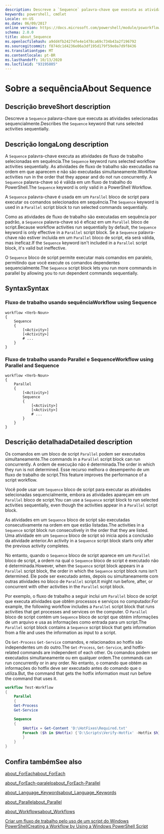 ```yaml
---
description: Descreve a `Sequence` palavra-chave que executa as atividades selecionadas sequencialmente.
keywords: powershell, cmdlet
Locale: en-US
ms.date: 06/09/2017
online version: https://docs.microsoft.com/powershell/module/psworkflow/about/about_sequence?view=powershell-5.1&WT.mc_id=ps-gethelp
schema: 2.0.0
title: about_Sequence
ms.openlocfilehash: a9dd4fb24274fe4e1478ca69c734b43a2f196792
ms.sourcegitcommit: f874dc1d4236e06a3df195d179f59e0a7d9f8436
ms.translationtype: MT
ms.contentlocale: pt-BR
ms.lasthandoff: 10/13/2020
ms.locfileid: "93195805"
---
```

# <a name="about-sequence"></a><span data-ttu-id="bf8dc-104">Sobre a sequência</span><span class="sxs-lookup"><span data-stu-id="bf8dc-104">About Sequence</span></span>

## <a name="short-description"></a><span data-ttu-id="bf8dc-105">Descrição breve</span><span class="sxs-lookup"><span data-stu-id="bf8dc-105">Short description</span></span>

<span data-ttu-id="bf8dc-106">Descreve a `Sequence` palavra-chave que executa as atividades selecionadas sequencialmente.</span><span class="sxs-lookup"><span data-stu-id="bf8dc-106">Describes the `Sequence` keyword that runs selected activities sequentially.</span></span>

## <a name="long-description"></a><span data-ttu-id="bf8dc-107">Descrição longa</span><span class="sxs-lookup"><span data-stu-id="bf8dc-107">Long description</span></span>

<span data-ttu-id="bf8dc-108">A `Sequence` palavra-chave executa as atividades de fluxo de trabalho selecionadas em sequência.</span><span class="sxs-lookup"><span data-stu-id="bf8dc-108">The `Sequence` keyword runs selected workflow activities sequentially.</span></span> <span data-ttu-id="bf8dc-109">As atividades de fluxo de trabalho são executadas na ordem em que aparecem e não são executadas simultaneamente.</span><span class="sxs-lookup"><span data-stu-id="bf8dc-109">Workflow activities run in the order that they appear and do not run concurrently.</span></span> <span data-ttu-id="bf8dc-110">A `Sequence` palavra-chave só é válida em um fluxo de trabalho do PowerShell.</span><span class="sxs-lookup"><span data-stu-id="bf8dc-110">The `Sequence` keyword is only valid in a PowerShell Workflow.</span></span>

<span data-ttu-id="bf8dc-111">A `Sequence` palavra-chave é usada em um `Parallel` bloco de script para executar os comandos selecionados em sequência.</span><span class="sxs-lookup"><span data-stu-id="bf8dc-111">The `Sequence` keyword is used in a `Parallel` script block to run selected commands sequentially.</span></span>

<span data-ttu-id="bf8dc-112">Como as atividades de fluxo de trabalho são executadas em sequência por padrão, a `Sequence` palavra-chave só é eficaz em um `Parallel` bloco de script.</span><span class="sxs-lookup"><span data-stu-id="bf8dc-112">Because workflow activities run sequentially by default, the `Sequence` keyword is only effective in a `Parallel` script block.</span></span> <span data-ttu-id="bf8dc-113">Se a `Sequence` palavra-chave não estiver incluída em um `Parallel` bloco de script, ela será válida, mas ineficaz.</span><span class="sxs-lookup"><span data-stu-id="bf8dc-113">If the `Sequence` keyword isn't included in a `Parallel` script block, it's valid but ineffective.</span></span>

<span data-ttu-id="bf8dc-114">O `Sequence` bloco de script permite executar mais comandos em paralelo, permitindo que você execute os comandos dependentes sequencialmente.</span><span class="sxs-lookup"><span data-stu-id="bf8dc-114">The `Sequence` script block lets you run more commands in parallel by allowing you to run dependent commands sequentially.</span></span>

## <a name="syntax"></a><span data-ttu-id="bf8dc-115">Syntax</span><span class="sxs-lookup"><span data-stu-id="bf8dc-115">Syntax</span></span>

### <a name="workflow-using-sequence"></a><span data-ttu-id="bf8dc-116">Fluxo de trabalho usando sequência</span><span class="sxs-lookup"><span data-stu-id="bf8dc-116">Workflow using Sequence</span></span>

```
workflow <Verb-Noun>
{
    Sequence
    {
        [<Activity>]
        [<Activity>]
        # ...
    }
}
```

### <a name="workflow-using-parallel-and-sequence"></a><span data-ttu-id="bf8dc-117">Fluxo de trabalho usando Parallel e Sequence</span><span class="sxs-lookup"><span data-stu-id="bf8dc-117">Workflow using Parallel and Sequence</span></span>

```
workflow <Verb-Noun>
{
    Parallel
    {
        [<Activity>]
        Sequence
        {
            [<Activity>]
            [<Activity>]
            # ...
        }
    }
}
```

## <a name="detailed-description"></a><span data-ttu-id="bf8dc-118">Descrição detalhada</span><span class="sxs-lookup"><span data-stu-id="bf8dc-118">Detailed description</span></span>

<span data-ttu-id="bf8dc-119">Os comandos em um bloco de script `Parallel` podem ser executados simultaneamente.</span><span class="sxs-lookup"><span data-stu-id="bf8dc-119">The commands in a `Parallel` script block can run concurrently.</span></span> <span data-ttu-id="bf8dc-120">A ordem de execução não é determinada.</span><span class="sxs-lookup"><span data-stu-id="bf8dc-120">The order in which they run is not determined.</span></span> <span data-ttu-id="bf8dc-121">Esse recurso melhora o desempenho de um fluxo de trabalho de script.</span><span class="sxs-lookup"><span data-stu-id="bf8dc-121">This feature improves the performance of a script workflow.</span></span>

<span data-ttu-id="bf8dc-122">Você pode usar um `Sequence` bloco de script para executar as atividades selecionadas sequencialmente, embora as atividades apareçam em um `Parallel` bloco de script.</span><span class="sxs-lookup"><span data-stu-id="bf8dc-122">You can use a `Sequence` script block to run selected activities sequentially, even though the activities appear in a `Parallel` script block.</span></span>

<span data-ttu-id="bf8dc-123">As atividades em um `Sequence` bloco de script são executadas consecutivamente na ordem em que estão listadas.</span><span class="sxs-lookup"><span data-stu-id="bf8dc-123">The activities in a `Sequence` script block run consecutively in the order that they are listed.</span></span> <span data-ttu-id="bf8dc-124">Uma atividade em um `Sequence` bloco de script só inicia após a conclusão da atividade anterior.</span><span class="sxs-lookup"><span data-stu-id="bf8dc-124">An activity in a `Sequence` script block starts only after the previous activity completes.</span></span>

<span data-ttu-id="bf8dc-125">No entanto, quando o `Sequence` bloco de script aparece em um `Parallel` bloco de script, a ordem na qual o `Sequence` bloco de script é executado não é determinada.</span><span class="sxs-lookup"><span data-stu-id="bf8dc-125">However, when the `Sequence` script block appears in a `Parallel` script block, the order in which the `Sequence` script block runs isn't determined.</span></span> <span data-ttu-id="bf8dc-126">Ele pode ser executado antes, depois ou simultaneamente com outras atividades no bloco de `Parallel` script.</span><span class="sxs-lookup"><span data-stu-id="bf8dc-126">It might run before, after, or concurrent with other activities in the `Parallel` script block.</span></span>

<span data-ttu-id="bf8dc-127">Por exemplo, o fluxo de trabalho a seguir inclui um `Parallel` bloco de script que executa atividades que obtêm processos e serviços no computador.</span><span class="sxs-lookup"><span data-stu-id="bf8dc-127">For example, the following workflow includes a `Parallel` script block that runs activities that get processes and services on the computer.</span></span> <span data-ttu-id="bf8dc-128">O `Parallel` bloco de script contém um `Sequence` bloco de script que obtém informações de um arquivo e usa as informações como entrada para um script.</span><span class="sxs-lookup"><span data-stu-id="bf8dc-128">The `Parallel` script block contains a `Sequence` script block that gets information from a file and uses the information as input to a script.</span></span>

<span data-ttu-id="bf8dc-129">Os `Get-Process` `Get-Service` comandos, e relacionados ao hotfix são independentes um do outro.</span><span class="sxs-lookup"><span data-stu-id="bf8dc-129">The `Get-Process`, `Get-Service`, and hotfix-related commands are independent of each other.</span></span> <span data-ttu-id="bf8dc-130">Os comandos podem ser executados simultaneamente ou em qualquer ordem.</span><span class="sxs-lookup"><span data-stu-id="bf8dc-130">The commands can run concurrently or in any order.</span></span> <span data-ttu-id="bf8dc-131">No entanto, o comando que obtém as informações do hotfix deve ser executado antes do comando que o utiliza.</span><span class="sxs-lookup"><span data-stu-id="bf8dc-131">But, the command that gets the hotfix information must run before the command that uses it.</span></span>

```powershell
workflow Test-Workflow
{
    Parallel
    {
    Get-Process
    Get-Service

    Sequence
    {
        $Hotfix = Get-Content 'D:\HotFixes\Required.txt'
        Foreach ($h in $Hotfix) {'D:\Scripts\Verify-Hotfix' -Hotfix $h}
        }
    }
}
```

## <a name="see-also"></a><span data-ttu-id="bf8dc-132">Confira também</span><span class="sxs-lookup"><span data-stu-id="bf8dc-132">See also</span></span>

[<span data-ttu-id="bf8dc-133">about_ForEach</span><span class="sxs-lookup"><span data-stu-id="bf8dc-133">about_ForEach</span></span>](../../Microsoft.PowerShell.Core/About/about_Foreach.md)

[<span data-ttu-id="bf8dc-134">about_ForEach-paralelo</span><span class="sxs-lookup"><span data-stu-id="bf8dc-134">about_ForEach-Parallel</span></span>](about_ForEach-Parallel.md)

[<span data-ttu-id="bf8dc-135">about_Language_Keywords</span><span class="sxs-lookup"><span data-stu-id="bf8dc-135">about_Language_Keywords</span></span>](../../Microsoft.PowerShell.Core/About/about_Language_Keywords.md)

[<span data-ttu-id="bf8dc-136">about_Parallel</span><span class="sxs-lookup"><span data-stu-id="bf8dc-136">about_Parallel</span></span>](about_Parallel.md)

[<span data-ttu-id="bf8dc-137">about_Workflows</span><span class="sxs-lookup"><span data-stu-id="bf8dc-137">about_Workflows</span></span>](about_Workflows.md)

[<span data-ttu-id="bf8dc-138">Criar um fluxo de trabalho pelo uso de um script do Windows PowerShell</span><span class="sxs-lookup"><span data-stu-id="bf8dc-138">Creating a Workflow by Using a Windows PowerShell Script</span></span>](/previous-versions/powershell/scripting/developer/workflow/creating-a-workflow-by-using-a-windows-powershell-script)
